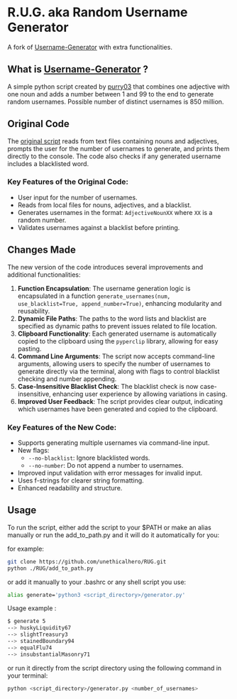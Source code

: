 # R.U.G. aka Random Username Generator
A fork of [Username-Generator](https://github.com/purry03/Username-Generator/) with extra functionalities.

## What is  [Username-Generator](https://github.com/purry03/Username-Generator/) ?
A simple python script created by [purry03](https://github.com/purry03) that combines one adjective with one noun and adds a number between 1 and 99 to the end to generate random usernames.
Possible number of distinct usernames is 850 million.

## Original Code
The [original script](https://github.com/purry03/Username-Generator/blob/master/generator.py) reads from text files containing nouns and adjectives, prompts the user for the number of usernames to generate, and prints them directly to the console. The code also checks if any generated username includes a blacklisted word.

### Key Features of the Original Code:
- User input for the number of usernames.
- Reads from local files for nouns, adjectives, and a blacklist.
- Generates usernames in the format: `AdjectiveNounXX` where `XX` is a random number.
- Validates usernames against a blacklist before printing.

## Changes Made
The new version of the code introduces several improvements and additional functionalities:
1. **Function Encapsulation**: The username generation logic is encapsulated in a function `generate_usernames(num, use_blacklist=True, append_number=True)`, enhancing modularity and reusability.
2. **Dynamic File Paths**: The paths to the word lists and blacklist are specified as dynamic paths to prevent issues related to file location.
3. **Clipboard Functionality**: Each generated username is automatically copied to the clipboard using the `pyperclip` library, allowing for easy pasting.
4. **Command Line Arguments**: The script now accepts command-line arguments, allowing users to specify the number of usernames to generate directly via the terminal, along with flags to control blacklist checking and number appending.
5. **Case-Insensitive Blacklist Check**: The blacklist check is now case-insensitive, enhancing user experience by allowing variations in casing.
6. **Improved User Feedback**: The script provides clear output, indicating which usernames have been generated and copied to the clipboard.

### Key Features of the New Code:
- Supports generating multiple usernames via command-line input.
- New flags:
  - `--no-blacklist`: Ignore blacklisted words.
  - `--no-number`: Do not append a number to usernames.
- Improved input validation with error messages for invalid input.
- Uses f-strings for clearer string formatting.
- Enhanced readability and structure.

## Usage

To run the script, either add the script to your $PATH or make an alias manually or run the add_to_path.py and it will do it automatically for you:

for example:
```bash
git clone https://github.com/unethicalhero/RUG.git
python ./RUG/add_to_path.py
```
or add it manually to your .bashrc or any shell script you use:
```bash
alias generate='python3 <script_directory>/generator.py'
```
Usage example :

```bash
$ generate 5
--> huskyLiquidity67
--> slightTreasury3
--> stainedBoundary94
--> equalFlu74
--> insubstantialMasonry71
```
or run it directly from the script directory using the following command in your terminal:

```bash
python <script_directory>/generator.py <number_of_usernames>
```
